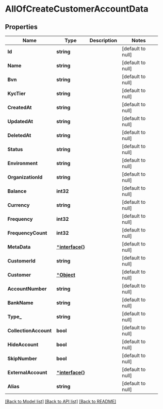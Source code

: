 # AllOfCreateCustomerAccountData

## Properties
Name | Type | Description | Notes
------------ | ------------- | ------------- | -------------
**Id** | **string** |  | [default to null]
**Name** | **string** |  | [default to null]
**Bvn** | **string** |  | [default to null]
**KycTier** | **string** |  | [default to null]
**CreatedAt** | **string** |  | [default to null]
**UpdatedAt** | **string** |  | [default to null]
**DeletedAt** | **string** |  | [default to null]
**Status** | **string** |  | [default to null]
**Environment** | **string** |  | [default to null]
**OrganizationId** | **string** |  | [default to null]
**Balance** | **int32** |  | [default to null]
**Currency** | **string** |  | [default to null]
**Frequency** | **int32** |  | [default to null]
**FrequencyCount** | **int32** |  | [default to null]
**MetaData** | [***interface{}**](interface{}.md) |  | [default to null]
**CustomerId** | **string** |  | [default to null]
**Customer** | [***Object**](.md) |  | [default to null]
**AccountNumber** | **string** |  | [default to null]
**BankName** | **string** |  | [default to null]
**Type_** | **string** |  | [default to null]
**CollectionAccount** | **bool** |  | [default to null]
**HideAccount** | **bool** |  | [default to null]
**SkipNumber** | **bool** |  | [default to null]
**ExternalAccount** | [***interface{}**](interface{}.md) |  | [default to null]
**Alias** | **string** |  | [default to null]

[[Back to Model list]](../README.md#documentation-for-models) [[Back to API list]](../README.md#documentation-for-api-endpoints) [[Back to README]](../README.md)


